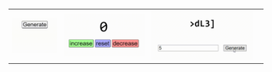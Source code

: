 |  |  |  |  |
| --- | --- | --- | --- |
| ![Random Number Generator Demo](1_random_number_generator/random_number_generator_DEMO.gif) | ![Counter Demo](2_counter/counter_DEMO.gif) |  ![Password Generator Demo](4_password_generator/password_generator_DEMO.gif) |

